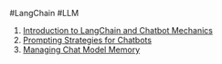#LangChain #LLM 

1. [Introduction to LangChain and Chatbot Mechanics](Introduction%20to%20LangChain%20and%20Chatbot%20Mechanics.md)
2. [Prompting Strategies for Chatbots](Prompting%20Strategies%20for%20Chatbots.md)
3. [Managing Chat Model Memory](Managing%20Chat%20Model%20Memory.md)